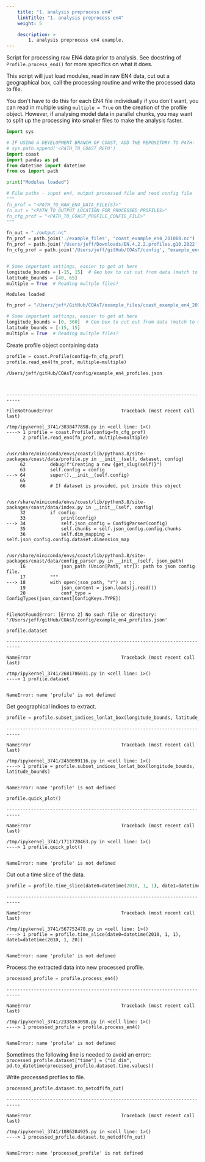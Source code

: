 ```yaml
---
    title: "1. analysis preprocess en4"
    linkTitle: "1. analysis preprocess en4"
    weight: 5

    description: >
        1. analysis preprocess en4 example.
---
```

Script for processing raw EN4 data prior to analysis.
See docstring of `Profile.process_en4()` for more specifics on what it does.

This script will just load modules, read in raw EN4 data, cut out a geographical box, call the processing routine and write the processed data to file.

You don't have to do this for each EN4 file individually if you don't want, you can read in multiple using `multiple = True` on the creation of the profile object. However, if analysing model data in parallel chunks, you may want to split up the processing into smaller files to make the analysis faster.


```python
import sys

# IF USING A DEVELOPMENT BRANCH OF COAST, ADD THE REPOSITORY TO PATH:
# sys.path.append('<PATH_TO_COAST_REPO')
import coast
import pandas as pd
from datetime import datetime
from os import path

print("Modules loaded")

# File paths - input en4, output processed file and read config file
"""
fn_prof = "<PATH_TO_RAW_EN4_DATA_FILE(S)>"
fn_out = "<PATH_TO_OUTPUT_LOCATION_FOR_PROCESSED_PROFILES>"
fn_cfg_prof = "<PATH_TO_COAST_PROFILE_CONFIG_FILE>"
"""

fn_out = "./output.nc"
fn_prof = path.join('./example_files', "coast_example_en4_201008.nc")
fn_prof = path.join('/Users/jeff/Downloads/EN.4.2.2.profiles.g10.2022', "EN.4.2.2.f.profiles.g10.2022*.nc")
fn_cfg_prof = path.join('/Users/jeff/gitHub/COAsT/config', "example_en4_profiles.json")


# Some important settings, easier to get at here
longitude_bounds = [-15, 15]  # Geo box to cut out from data (match to model)
latitude_bounds = [40, 65]
multiple = True  # Reading multple files?
```

    Modules loaded



```python
fn_prof = "/Users/jeff/GitHub/COAsT/example_files/coast_example_en4_201008.nc"
```


```python
# Some important settings, easier to get at here
longitude_bounds = [0, 360]  # Geo box to cut out from data (match to model)
latitude_bounds = [-15, 15]
multiple = True  # Reading multple files?
```

Create profile object containing data


```python
profile = coast.Profile(config=fn_cfg_prof)
profile.read_en4(fn_prof, multiple=multiple)
```

    /Users/jeff/gitHub/COAsT/config/example_en4_profiles.json



    ---------------------------------------------------------------------------

    FileNotFoundError                         Traceback (most recent call last)

    /tmp/ipykernel_3741/3838477898.py in <cell line: 1>()
    ----> 1 profile = coast.Profile(config=fn_cfg_prof)
          2 profile.read_en4(fn_prof, multiple=multiple)


    /usr/share/miniconda/envs/coast/lib/python3.8/site-packages/coast/data/profile.py in __init__(self, dataset, config)
         62         debug(f"Creating a new {get_slug(self)}")
         63         self.config = config
    ---> 64         super().__init__(self.config)
         65 
         66         # If dataset is provided, put inside this object


    /usr/share/miniconda/envs/coast/lib/python3.8/site-packages/coast/data/index.py in __init__(self, config)
         32         if config:
         33             print(config)
    ---> 34             self.json_config = ConfigParser(config)
         35             self.chunks = self.json_config.config.chunks
         36             self.dim_mapping = self.json_config.config.dataset.dimension_map


    /usr/share/miniconda/envs/coast/lib/python3.8/site-packages/coast/data/config_parser.py in __init__(self, json_path)
         16             json_path (Union[Path, str]): path to json config file.
         17         """
    ---> 18         with open(json_path, "r") as j:
         19             json_content = json.loads(j.read())
         20             conf_type = ConfigTypes(json_content[ConfigKeys.TYPE])


    FileNotFoundError: [Errno 2] No such file or directory: '/Users/jeff/gitHub/COAsT/config/example_en4_profiles.json'



```python
profile.dataset
```


    ---------------------------------------------------------------------------

    NameError                                 Traceback (most recent call last)

    /tmp/ipykernel_3741/2681786031.py in <cell line: 1>()
    ----> 1 profile.dataset
    

    NameError: name 'profile' is not defined


Get geographical indices to extract.


```python
profile = profile.subset_indices_lonlat_box(longitude_bounds, latitude_bounds)
```


    ---------------------------------------------------------------------------

    NameError                                 Traceback (most recent call last)

    /tmp/ipykernel_3741/2450699116.py in <cell line: 1>()
    ----> 1 profile = profile.subset_indices_lonlat_box(longitude_bounds, latitude_bounds)
    

    NameError: name 'profile' is not defined



```python
profile.quick_plot()
```


    ---------------------------------------------------------------------------

    NameError                                 Traceback (most recent call last)

    /tmp/ipykernel_3741/1711720463.py in <cell line: 1>()
    ----> 1 profile.quick_plot()
    

    NameError: name 'profile' is not defined


Cut out a time slice of the data.


```python
profile = profile.time_slice(date0=datetime(2010, 1, 1), date1=datetime(2010, 1, 20))
```


    ---------------------------------------------------------------------------

    NameError                                 Traceback (most recent call last)

    /tmp/ipykernel_3741/567752478.py in <cell line: 1>()
    ----> 1 profile = profile.time_slice(date0=datetime(2010, 1, 1), date1=datetime(2010, 1, 20))
    

    NameError: name 'profile' is not defined


Process the extracted data into new processed profile.


```python
processed_profile = profile.process_en4()
```


    ---------------------------------------------------------------------------

    NameError                                 Traceback (most recent call last)

    /tmp/ipykernel_3741/2338363098.py in <cell line: 1>()
    ----> 1 processed_profile = profile.process_en4()
    

    NameError: name 'profile' is not defined


Sometimes the following line is needed to avoid an error::  
`processed_profile.dataset["time"] = ("id_dim", pd.to_datetime(processed_profile.dataset.time.values))`

Write processed profiles to file.


```python
processed_profile.dataset.to_netcdf(fn_out)
```


    ---------------------------------------------------------------------------

    NameError                                 Traceback (most recent call last)

    /tmp/ipykernel_3741/1086284925.py in <cell line: 1>()
    ----> 1 processed_profile.dataset.to_netcdf(fn_out)
    

    NameError: name 'processed_profile' is not defined



```python

```

